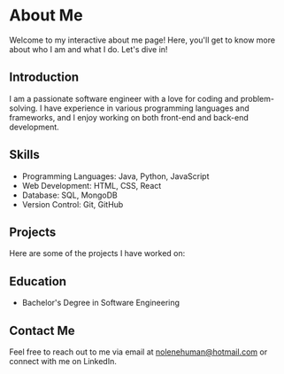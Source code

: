 # About Me

Welcome to my interactive about me page! Here, you'll get to know more about who I am and what I do. Let's dive in!

## Introduction

I am a passionate software engineer with a love for coding and problem-solving. I have experience in various programming languages and frameworks, and I enjoy working on both front-end and back-end development.

## Skills

- Programming Languages: Java, Python, JavaScript
- Web Development: HTML, CSS, React
- Database: SQL, MongoDB
- Version Control: Git, GitHub

## Projects

Here are some of the projects I have worked on:


## Education

- Bachelor's Degree in Software Engineering

## Contact Me

Feel free to reach out to me via email at nolenehuman@hotmail.com or connect with me on LinkedIn.

